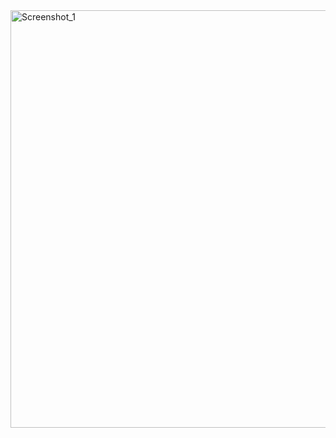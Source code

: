 <img width="668" alt="Screenshot_1" src="https://github.com/shamiul77/Bootstrap1st/assets/118125555/6504f23e-9940-47fa-9c11-435b23f1929b">

